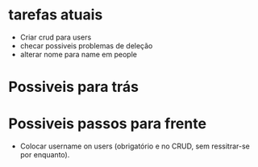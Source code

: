# tarefas atuais

-   Criar crud para users
-   checar possiveis problemas de deleção
-   alterar nome para name em people

# Possiveis para trás

# Possiveis passos para frente

-   Colocar username on users (obrigatório e no CRUD, sem ressitrar-se por enquanto).
